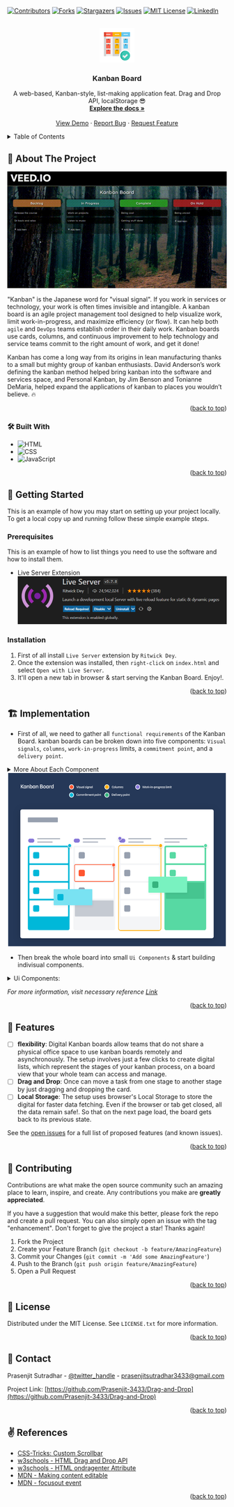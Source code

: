 <!-- Improved compatibility of back to top link: See: https://github.com/othneildrew/Best-README-Template/pull/73 -->
<a name="readme-top"></a>
<!--
*** Thanks for checking out the Best-README-Template. If you have a suggestion
*** that would make this better, please fork the repo and create a pull request
*** or simply open an issue with the tag "enhancement".
*** Don't forget to give the project a star!
*** Thanks again! Now go create something AMAZING! :D
-->



<!-- PROJECT SHIELDS -->
<!--
*** I'm using markdown "reference style" links for readability.
*** Reference links are enclosed in brackets [ ] instead of parentheses ( ).
*** See the bottom of this document for the declaration of the reference variables
*** for contributors-url, forks-url, etc. This is an optional, concise syntax you may use.
*** https://www.markdownguide.org/basic-syntax/#reference-style-links
-->
[![Contributors][contributors-shield]][contributors-url]
[![Forks][forks-shield]][forks-url]
[![Stargazers][stars-shield]][stars-url]
[![Issues][issues-shield]][issues-url]
[![MIT License][license-shield]][license-url]
[![LinkedIn][linkedin-shield]][linkedin-url]



<!-- PROJECT LOGO -->
<br />
<div align="center">
  <a href="https://github.com/Prasenjit-3433/Drag-and-Drop">
    <img src="images/kanban.png" alt="Logo" width="80" height="80">
  </a>

<h3 align="center">Kanban Board</h3>

  <p align="center">
    A web-based, Kanban-style, list-making application feat. Drag and Drop API, localStorage 😎
    <br />
    <a href="https://github.com/Prasenjit-3433/Drag-and-Drop"><strong>Explore the docs »</strong></a>
    <br />
    <br />
    <a href="https://kanbanboardjs.netlify.app/">View Demo</a>
    ·
    <a href="https://github.com/Prasenjit-3433/Drag-and-Drop/issues">Report Bug</a>
    ·
    <a href="https://github.com/Prasenjit-3433/Drag-and-Drop/issues">Request Feature</a>
  </p>
</div>



<!-- TABLE OF CONTENTS -->
<details>
  <summary>Table of Contents</summary>
  <ol>
    <li>
      <a href="#about-the-project">About The Project</a>
      <ul>
        <li><a href="#built-with">Tech Stack</a></li>
      </ul>
    </li>
    <li>
      <a href="#getting-started">Getting Started</a>
      <ul>
        <li><a href="#prerequisites">Prerequisites</a></li>
        <li><a href="#installation">Installation</a></li>
      </ul>
    </li>
    <li><a href="#implementation">Implementation</a></li>
    <li><a href="#feature">Features</a></li>
    <li><a href="#contributing">Contributing</a></li>
    <li><a href="#license">License</a></li>
    <li><a href="#contact">Contact</a></li>
    <li><a href="#references">References</a></li>
  </ol>
</details>



<!-- ABOUT THE PROJECT -->
## 🙋 About The Project

<!--  ![Screenshot](images/demo.gif) -->
<p align="center">
  <img src="images/demo.gif" alt="animated" />
</p>




"Kanban" is the Japanese word for "visual signal". If you work in services or technology, your work is often times invisible and intangible. A kanban board is an agile project management tool designed to help visualize work, limit work-in-progress, and maximize efficiency (or flow). It can help both `agile` and `DevOps` teams establish order in their daily work. Kanban boards use cards, columns, and continuous improvement to help technology and service teams commit to the right amount of work, and get it done!

Kanban has come a long way from its origins in lean manufacturing thanks to a small but mighty group of kanban enthusiasts. David Anderson’s work defining the kanban method helped bring kanban into the software and services space, and Personal Kanban, by Jim Benson and Tonianne DeMaria, helped expand the applications of kanban to places you wouldn’t believe. 🔥

<p align="right">(<a href="#readme-top">back to top</a>)</p>



### 🛠 Built With

* ![HTML](https://img.shields.io/badge/HTML5-f06529?style=for-the-badge&logo=html5&logoColor=white)
* ![CSS](https://img.shields.io/badge/CSS3-2965f1?style=for-the-badge&logo=CSS3&logoColor=white)
* ![JavaScript](https://img.shields.io/badge/JavaScript-F0DB4F?style=for-the-badge&logo=JavaScript&logoColor=323330)

<p align="right">(<a href="#readme-top">back to top</a>)</p>



<!-- GETTING STARTED -->
## 🚀 Getting Started

This is an example of how you may start on setting up your project locally.
To get a local copy up and running follow these simple example steps.

### Prerequisites

This is an example of how to list things you need to use the software and how to install them.
* Live Server Extension
  ![Live-Server](images/liveserver.png)

### Installation

1. First of all install `Live Server` extension by `Ritwick Dey`.
2. Once the extension was installed, then `right-click` on `index.html` and select `Open with Live Server`.
3. It'll open a new tab in browser & start serving the Kanban Board. Enjoy!.


<p align="right">(<a href="#readme-top">back to top</a>)</p>



<!-- USAGE EXAMPLES -->
## 🏗️ Implementation

* First of all, we need to gather all `functional requirements` of the Kanban Board. kanban boards can be broken down into five components: `Visual signals`, `columns`, `work-in-progress` limits, a `commitment point`, and a `delivery point`.

<details>
  <summary>More About Each Component</summary>
  <ol>
    <li>
      <p>Visual Signals — One of the first things you’ll notice about a kanban board are the visual cards (stickies, tickets, or otherwise). Kanban teams write all of their projects and work items onto cards, usually one per card. For agile teams, each card could encapsulate one user story. Once on the board, these visual signals help teammates and stakeholders quickly understand what the team is working on.</p>
    </li>
    <li>
      <p>Columns — Another hallmark of the kanban board are the columns. Each column represents a specific activity that together compose a “workflow”. Cards flow through the workflow until completion. Workflows can be as simple as “Backlog,” “In Progress,” “Complete,” or "On Hold".</p>
    </li>
    <li>
      <p>Work In Progress (WIP) Limits — WIP limits are the maximum number of cards that can be in one column at any given time. A column with a WIP limit of three cannot have more than three cards in it. When the column is “maxed-out” the team needs to swarm on those cards and move them forward before new cards can move into that stage of the workflow. These WIP limits are critical for exposing bottlenecks in the workflow and maximizing flow. WIP limits give you an early warning sign that you committed to too much work.</p>
    </li>
    <li>
      <p>Commitment point — Kanban teams often have a backlog for their board. This is where customers and teammates put ideas for projects that the team can pick up when they are ready. The commitment point is the moment when an idea is picked up by the team and work starts on the projec</p>
    </li>
    <li>
      <p>Delivery point — The delivery point is the end of a kanban team’s workflow. For most teams, the delivery point is when the product or service is in the hands of the customer. The team’s goal is to take cards from the commitment point to the delivery point as fast as possible. The elapsed time between the two is the called Lead Time. Kanban teams are continuously improving to decrease their lead time as much as possible.</p>
    </li>
  </ol>
</details>


<div align="center">
<img src="images/Elements_of_a_kanban_board.png" alt="Kanban Board" width="500" height="398">
</div> 



* Then break the whole board into small `Ui Components` & start building indivisual components.
<details>
<summary>Ui Components:</summary>
<ol>
<li>
    <details>
      <summary>Columns, Custom Scrollbar</summary>
      <ul>
        <li>an unordered list is going to hold these 4 columns & each column is going to contain another unordered list which'll hold all the task items.</li>
        <li>In each column, there'll be a header at top that indicates the type of the column, followed by task items and then at last, two buttons - add-item, save-item and a textbar which'll be hidden by default.</li>
        <li>Each task item can have a maximum height of 52% of viewport height, so that user can always sees the bottom of the column. </li>
        <li>If a column contains any task item with very long text, then in that case, a custom-designed scollbar will appear at side to scroll through the task items and at same item user can see whole column.</li>
        <div align="center"><img src="images/image2.png" alt="Kanban Columns" align="center" width="450" height="300"></div>
      </ul>
    </details>
  </li>
  </li>
  <li>
    <details>
      <summary>Connection between DOM & localStorage</summary>
      <ul>
        <li>First of all, we set 4 global arrays that'll hold all the contents for each 4 columns.</li>
        <li>On load of the page, it'll try to fetch data from localStorage if there's any and populate them into those arrays accordingly. Otherwise set some default contents for those 4 arrays.</li>
        <li>There's another global var to keep track if there's any changes made on those global 4 arrays.</li>
        <li>Then a function to update DOM. It'll create element for each item in those 4 arrays and insert them into their proper columns accordingly.</li>
      </ul>
    </details>
    </li>
  <li>
    <details>
      <summary>Drag-&-Drop Feature</summary>
      <ul>
        <li>First of all: To make an element draggable, set the `draggable` attribute to true</li>
        <li>Then, specify what should happen when the element is dragged. The `ondragstart` attribute calls a function, drag(event), that specifies what data to be dragged. The element is saved into a global var to keep track which element is being dragged and making it global as we need it in drop function as well later on.</li>
        <li>The ondragover event specifies where the dragged data can be dropped. By default, data/elements cannot be dropped in other elements. To allow a drop, we must prevent the default handling of the element. This is done by calling the event.preventDefault() method for the ondragover event.</li>
        <li>Do the Drop - ondrop: When the dragged data is dropped, a drop event occurs. Call preventDefault() to prevent the browser default handling of the data (default is open as link on drop).</li>
        <li>Add these methods on the element by `ondragover`, `ondrop` attributes.</li>
        <li>It'll be nice to have some visual reference to show that the column is ready to accept the incoming item. So the parent column and drop-target column take the colour of their head as their content's background color.</li>
        <li>On the fire of `dragenter` event, the parent column and drop-target column changes color & update their content.</li>
        <li>Finally, each time when an item moved to another column, all the global arrays that contains column data are rebuilt and updated localStrorage.</li>
      </ul>
    </details>
  </li>
  <li>
  <details>
      <summary>Add, Update, Delete an Item</summary>
    <ul>
        <li>On the click on `Add Item` button, an inputBox will appear and `add Item` button get vanished by `Save Item` button.</li>
        <li>Once an user entered his message and press `Save Item`, the message is pushed into localArrays, transferred into localStorage and DOM get updated!.</li>
        <li>At the time of creating item in the column, we also added contentEditable = true. So that later on, when user click on an item, he is able to edit/delete it.</li>
        <li>Now when an user click into an item, modified it and then leves the element, then `focusout` event get fired. The focusout event fires when an element is about to lose focus. On the fire of this event, the item is checked for if it does has text or not. If not, then remove it from the corresponding localArray & update the DOM. If it has text, then the current string in the corresponding localArray overwritten by new one & update the DOM.</li>
        <li>But in the above process, drag-drop functionlity get broken Because when an user click on an item, it's opening to be edited, meaning that the item's text content is in flux. As a result, when user drag it, because the text content is in flux and not saved, it does't have ability to copy it over to another column because it doesn't know what's its own value is.</li>
        <li>In order to fix this, we need to make sure that an item can be updated only if it is not being dragged. So we create a global variable to keep track whether an item is being dragged or not. At start of drag function, we set it to `true` and at the end of drop function set it back to false.</li>
      </ul>
    </details>
  </li>
</ol>
</details>

_For more information, visit necessary reference [Link](#%EF%B8%8F-references)_

<p align="right">(<a href="#readme-top">back to top</a>)</p>



<!-- Features -->
## 💎 Features

- [ ] **flexibility**: Digital Kanban boards allow teams that do not share a physical office space to use kanban boards remotely and asynchronously. The setup involves just a few clicks to create digital lists, which represent the stages of your kanban process, on a board view that your whole team can access and manage.
- [ ] **Drag and Drop**: Once can move a task from one stage to another stage by just dragging and dropping the card.
- [ ] **Local Storage**: The setup uses browser's Local Storage to store the digital for faster data fetching. Even if the browser or tab get closed, all the data remain safe!. So that on the next page load, the board gets back to its previous state.

See the [open issues](https://github.com/Prasenjit-3433/Drag-and-Drop/issues) for a full list of proposed features (and known issues).

<p align="right">(<a href="#readme-top">back to top</a>)</p>



<!-- CONTRIBUTING -->
## 🤝 Contributing

Contributions are what make the open source community such an amazing place to learn, inspire, and create. Any contributions you make are **greatly appreciated**.

If you have a suggestion that would make this better, please fork the repo and create a pull request. You can also simply open an issue with the tag "enhancement".
Don't forget to give the project a star! Thanks again!

1. Fork the Project
2. Create your Feature Branch (`git checkout -b feature/AmazingFeature`)
3. Commit your Changes (`git commit -m 'Add some AmazingFeature'`)
4. Push to the Branch (`git push origin feature/AmazingFeature`)
5. Open a Pull Request

<p align="right">(<a href="#readme-top">back to top</a>)</p>



<!-- LICENSE -->
## 📜 License

Distributed under the MIT License. See `LICENSE.txt` for more information.

<p align="right">(<a href="#readme-top">back to top</a>)</p>



<!-- CONTACT -->
## 📮 Contact

Prasenjit Sutradhar - [@twitter_handle](https://twitter.com/twitter_handle) - prasenjitsutradhar3433@gmail.com

Project Link: [https://github.com/Prasenjit-3433/Drag-and-Drop](https://github.com/Prasenjit-3433/Drag-and-Drop)

<p align="right">(<a href="#readme-top">back to top</a>)</p>



<!-- references -->
## ✌️ References

* [CSS-Tricks: Custom Scrollbar](https://css-tricks.com/the-current-state-of-styling-scrollbars-in-css/)
* [w3schools - HTML Drag and Drop API](https://www.w3schools.com/html/html5_draganddrop.asp)
* [w3schools - HTML ondragenter Attribute](https://www.w3schools.com/tags/att_ondragenter.asp)
* [MDN - Making content editable](https://developer.mozilla.org/en-US/docs/Web/Guide/HTML/Editable_content)
* [MDN - focusout event](https://developer.mozilla.org/en-US/docs/Web/API/Element/focusout_event)


<p align="right">(<a href="#readme-top">back to top</a>)</p>



<!-- MARKDOWN LINKS & IMAGES -->
<!-- https://www.markdownguide.org/basic-syntax/#reference-style-links -->
[contributors-shield]: https://img.shields.io/github/contributors/Prasenjit-3433/Drag-and-Drop.svg?style=for-the-badge
[contributors-url]: https://github.com/Prasenjit-3433/Drag-and-Drop/graphs/contributors
[forks-shield]: https://img.shields.io/github/forks/Prasenjit-3433/Drag-and-Drop.svg?style=for-the-badge
[forks-url]: https://github.com/Prasenjit-3433/Drag-and-Drop/network/members
[stars-shield]: https://img.shields.io/github/stars/Prasenjit-3433/Drag-and-Drop.svg?style=for-the-badge
[stars-url]: https://github.com/Prasenjit-3433/Drag-and-Drop/stargazers
[issues-shield]: https://img.shields.io/github/issues/Prasenjit-3433/Drag-and-Drop.svg?style=for-the-badge
[issues-url]: https://github.com/Prasenjit-3433/Drag-and-Drop/issues
[license-shield]: https://img.shields.io/github/license/Prasenjit-3433/Drag-and-Drop.svg?style=for-the-badge
[license-url]: https://github.com/Prasenjit-3433/Drag-and-Drop/blob/main/LICENSE.txt
[linkedin-shield]: https://img.shields.io/badge/-LinkedIn-black.svg?style=for-the-badge&logo=linkedin&colorB=555
[linkedin-url]: https://in.linkedin.com/
[product-screenshot]: images/screenshot.png
[HTML5]: https://img.shields.io/badge/HTML5-f06529?style=for-the-badge&logo=html5&logoColor=white
[HTML-url]: https://developer.mozilla.org/en-US/docs/Glossary/HTML5
[Css]: https://img.shields.io/badge/CSS3-2965f1?style=for-the-badge&logo=CSS3&logoColor=white
[Css-url]: https://developer.mozilla.org/en-US/docs/Web/CSS
[Js]: https://img.shields.io/badge/JavaScript-F0DB4F?style=for-the-badge&logo=JavaScript&logoColor=323330
[Js-url]: https://www.javascript.com/
